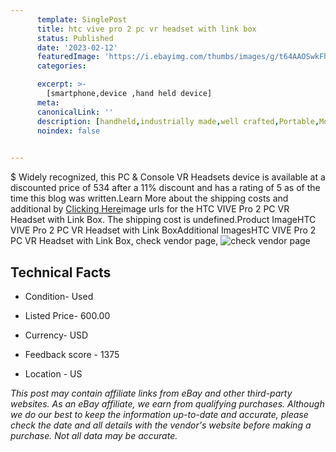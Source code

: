 ```yaml
---
      template: SinglePost
      title: htc vive pro 2 pc vr headset with link box
      status: Published
      date: '2023-02-12'
      featuredImage: 'https://i.ebayimg.com/thumbs/images/g/t64AAOSwkFhj5zby/s-l225.jpg'
      categories: 

      excerpt: >-
        [smartphone,device ,hand held device]
      meta:
      canonicalLink: ''
      description: [handheld,industrially made,well crafted,Portable,Mobile,Compact,Convenient,Lightweight,Maneuverable,Man-portable,Miniature,Carriable,Hand-held,Light,Holdable,Transportable,Mobile device,Pocket-sized,On-the-go,Wireless,Cordless,Compact size,Convenient size, smartphone,device ,hand held device]
      noindex: false

        
---
```

$
    Widely recognized, this PC & Console VR Headsets device is available at a discounted price of 534 after a 11% discount and has a rating of 5 as of the time this blog was written.Learn More about the shipping costs and additional by [Clicking Here](https://www.ebay.com/itm/185772537300?hash=item2b40e7f5d4%3Ag%3At64AAOSwkFhj5zby&mkevt=1&mkcid=1&mkrid=711-53200-19255-0&campid=%253CePNCampaignId%253E&customid=%253CreferenceId%253E&toolid=10049)image urls for the HTC VIVE Pro 2 PC VR Headset with Link Box. The shipping cost is undefined.Product ImageHTC VIVE Pro 2 PC VR Headset with Link BoxAdditional ImagesHTC VIVE Pro 2 PC VR Headset with Link Box, check vendor page, ![check vendor page](https://origin-galleryplus.ebayimg.com/ws/web/185772537300_2_0_1/225x225.jpg,https://origin-galleryplus.ebayimg.com/ws/web/185772537300_3_0_1/225x225.jpg,https://origin-galleryplus.ebayimg.com/ws/web/185772537300_4_0_1/225x225.jpg,https://origin-galleryplus.ebayimg.com/ws/web/185772537300_5_0_1/225x225.jpg,https://origin-galleryplus.ebayimg.com/ws/web/185772537300_6_0_1/225x225.jpg,https://origin-galleryplus.ebayimg.com/ws/web/185772537300_7_0_1/225x225.jpg)
    
    

 ## Technical Facts 



     
      

 - Condition- Used 


      

 - Listed Price- 600.00 


      

 - Currency- USD 


      

 - Feedback score - 1375 


      

 - Location - US 


      
      

 *_This post may contain affiliate links from eBay and other third-party websites. As an eBay affiliate, we earn from qualifying purchases. Although we do our best to keep the information up-to-date and accurate, please check the date and all details with the vendor's website before making a purchase. Not all data may be accurate._*



    
    
    
    
    